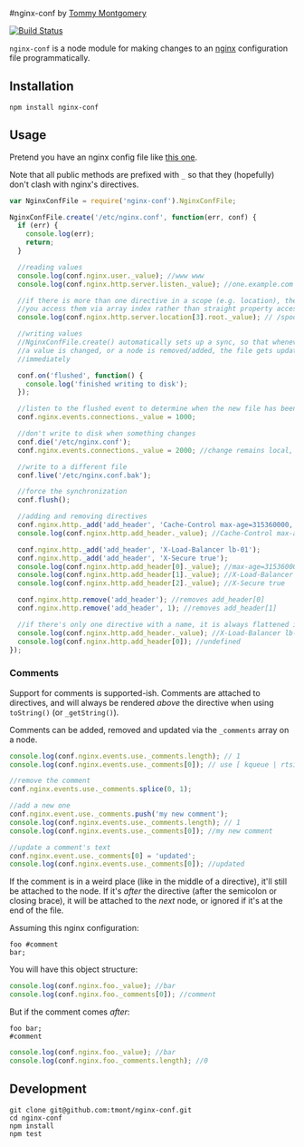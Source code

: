 #nginx-conf
by [Tommy Montgomery](http://tmont.com)

[![Build Status](https://travis-ci.org/tmont/nginx-conf.png)](https://travis-ci.org/tmont/nginx-conf)

`nginx-conf` is a node module for making changes to an [nginx](http://nginx.org) configuration
file programmatically.

## Installation
`npm install nginx-conf`

## Usage
Pretend you have an nginx config file like
[this one](https://github.com/tmont/nginx-conf/blob/master/tests/files/nginx-home.conf).

Note that all public methods are prefixed with `_` so that they (hopefully) don't clash with
nginx's directives.

```javascript
var NginxConfFile = require('nginx-conf').NginxConfFile;

NginxConfFile.create('/etc/nginx.conf', function(err, conf) {
  if (err) {
    console.log(err);
    return;
  }

  //reading values
  console.log(conf.nginx.user._value); //www www
  console.log(conf.nginx.http.server.listen._value); //one.example.com

  //if there is more than one directive in a scope (e.g. location), then
  //you access them via array index rather than straight property access
  console.log(conf.nginx.http.server.location[3].root._value); // /spool/www

  //writing values
  //NginxConfFile.create() automatically sets up a sync, so that whenever
  //a value is changed, or a node is removed/added, the file gets updated
  //immediately

  conf.on('flushed', function() {
    console.log('finished writing to disk');
  });

  //listen to the flushed event to determine when the new file has been flushed to disk
  conf.nginx.events.connections._value = 1000;

  //don't write to disk when something changes
  conf.die('/etc/nginx.conf');
  conf.nginx.events.connections._value = 2000; //change remains local, not in /etc/nginx.conf

  //write to a different file
  conf.live('/etc/nginx.conf.bak');

  //force the synchronization
  conf.flush();

  //adding and removing directives
  conf.nginx.http._add('add_header', 'Cache-Control max-age=315360000, public');
  console.log(conf.nginx.http.add_header._value); //Cache-Control max-age=315360000, public

  conf.nginx.http._add('add_header', 'X-Load-Balancer lb-01');
  conf.nginx.http._add('add_header', 'X-Secure true');
  console.log(conf.nginx.http.add_header[0]._value); //max-age=315360000, public
  console.log(conf.nginx.http.add_header[1]._value); //X-Load-Balancer lb-01
  console.log(conf.nginx.http.add_header[2]._value); //X-Secure true

  conf.nginx.http.remove('add_header'); //removes add_header[0]
  conf.nginx.http.remove('add_header', 1); //removes add_header[1]

  //if there's only one directive with a name, it is always flattened into a property
  console.log(conf.nginx.http.add_header._value); //X-Load-Balancer lb-01
  console.log(conf.nginx.http.add_header[0]); //undefined
});
```

### Comments
Support for comments is supported-ish. Comments are attached to directives, and will always
be rendered *above* the directive when using `toString()` (or `_getString()`).

Comments can be added, removed and updated via the `_comments` array on a node.

```javascript
console.log(conf.nginx.events.use._comments.length); // 1
console.log(conf.nginx.events.use._comments[0]); // use [ kqueue | rtsig | epoll | /dev/poll | select | poll ];

//remove the comment
conf.nginx.events.use._comments.splice(0, 1);

//add a new one
conf.nginx.event.use._comments.push('my new comment');
console.log(conf.nginx.events.use._comments.length); // 1
console.log(conf.nginx.events.use._comments[0]); //my new comment

//update a comment's text
conf.nginx.event.use._comments[0] = 'updated';
console.log(conf.nginx.events.use._comments[0]); //updated
```

If the comment is in a weird place (like in the middle of a directive), it'll still be
attached to the node. If it's *after* the directive (after the semicolon or closing brace),
it will be attached to the *next* node, or ignored if it's at the end of the file.

Assuming this nginx configuration:
```
foo #comment
bar;
```

You will have this object structure:
```javascript
console.log(conf.nginx.foo._value); //bar
console.log(conf.nginx.foo._comments[0]); //comment
```

But if the comment comes *after*:
```
foo bar;
#comment
```

```javascript
console.log(conf.nginx.foo._value); //bar
console.log(conf.nginx.foo._comments.length); //0
```

## Development
```
git clone git@github.com:tmont/nginx-conf.git
cd nginx-conf
npm install
npm test
```
